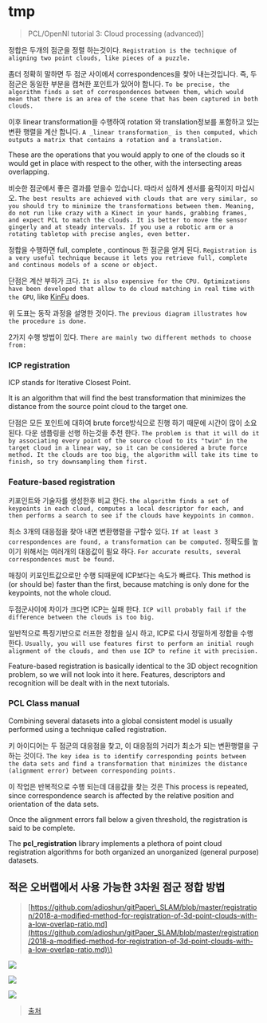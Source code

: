 # tmp



> PCL/OpenNI tutorial 3: Cloud processing \(advanced\)\]

정합은 두개의 점군을 정렬 하는것이다. `Registration is the technique of aligning two point clouds, like pieces of a puzzle.`

좀더 정확히 말하면 두 점군 사이에서 correspondences을 찾아 내는것입니다. 즉, 두 점군은 동일한 부분을 캡쳐한 포인트가 있어야 합니다. `To be precise, the algorithm finds a set of correspondences between them, which would mean that there is an area of the scene that has been captured in both clouds.`

이후 linear transformation을 수행하여 rotation 와 translation정보를 포함하고 있는 변환 행렬을 계산 합니다. `A _linear transformation_ is then computed, which outputs a matrix that contains a rotation and a translation.`

These are the operations that you would apply to one of the clouds so it would get in place with respect to the other, with the intersecting areas overlapping.

비슷한 점군에서 좋은 결과를 얻을수 있습니다. 따라서 심하게 센서를 움직이지 마십시오. `The best results are achieved with clouds that are very similar, so you should try to minimize the transformations between them. Meaning, do not run like crazy with a Kinect in your hands, grabbing frames, and expect PCL to match the clouds. It is better to move the sensor gingerly and at steady intervals. If you use a robotic arm or a rotating tabletop with precise angles, even better.`

정합을 수행하면 full, complete , continous 한 점군을 얻게 된다. `Registration is a very useful technique because it lets you retrieve full, complete and continous models of a scene or object.`

단점은 계산 부하가 크다. `It is also expensive for the CPU. Optimizations have been developed that allow to do cloud matching in real time with the GPU`, like [KinFu](http://pointclouds.org/documentation/tutorials/using_kinfu_large_scale.php) does.

위 도표는 동작 과정을 설명한 것이다. `The previous diagram illustrates how the procedure is done.`

2가지 수행 방법이 있다. `There are mainly two different methods to choose from:`

### ICP registration

ICP stands for Iterative Closest Point.

It is an algorithm that will find the best transformation that minimizes the distance from the source point cloud to the target one.

단점은 모든 포인트에 대하여 brute force방식으로 진행 하기 때문에 시간이 많이 소요 된다. 다운 샘플링을 선행 하는것을 추천 한다. `The problem is that it will do it by associating every point of the source cloud to its "twin" in the target cloud in a linear way, so it can be considered a brute force method. It the clouds are too big, the algorithm will take its time to finish, so try downsampling them first.`

### Feature-based registration

키포인트와 기술자를 생성한후 비교 한다. `the algorithm finds a set of keypoints in each cloud, computes a local descriptor for each, and then performs a search to see if the clouds have keypoints in common.`

최소 3개의 대응점을 찾아 내면 변환행렬을 구할수 있다. `If at least 3 correspondences are found, a transformation can be computed.` 정확도를 높이기 위해서는 여러개의 대응값이 필요 하다. `For accurate results, several correspondences must be found.`

매칭이 키포인트값으로만 수행 되때문에 ICP보다는 속도가 빠르다. This method is \(or should be\) faster than the first, because matching is only done for the keypoints, not the whole cloud.

두점군사이에 차이가 크다면 ICP는 실패 한다. `ICP will probably fail if the difference between the clouds is too big.`

일반적으로 특징기반으로 러프한 정합을 실시 하고, ICP로 다시 정밀하게 정합을 수행 한다. `Usually, you will use features first to perform an initial rough alignment of the clouds, and then use ICP to refine it with precision.`

Feature-based registration is basically identical to the 3D object recognition problem, so we will not look into it here. Features, descriptors and recognition will be dealt with in the next tutorials.

### PCL Class manual

Combining several datasets into a global consistent model is usually performed using a technique called registration.

키 아이디어는 두 점군의 대응점을 찾고, 이 대응점의 거리가 최소가 되는 변환행렬을 구하는 것이다. `The key idea is to identify corresponding points between the data sets and find a transformation that minimizes the distance (alignment error) between corresponding points.`

이 작업은 반복적으로 수행 되는데 대응값을 찾는 것은 This process is repeated, since correspondence search is affected by the relative position and orientation of the data sets.

Once the alignment errors fall below a given threshold, the registration is said to be complete.

The **pcl\_registration** library implements a plethora of point cloud registration algorithms for both organized an unorganized \(general purpose\) datasets.

## 적은 오버랩에서 사용 가능한 3차원 점군 정합 방법

> [https://github.com/adioshun/gitPaper\_SLAM/blob/master/registration/2018-a-modified-method-for-registration-of-3d-point-clouds-with-a-low-overlap-ratio.md](https://github.com/adioshun/gitPaper_SLAM/blob/master/registration/2018-a-modified-method-for-registration-of-3d-point-clouds-with-a-low-overlap-ratio.md)\)

![](https://camo.githubusercontent.com/c2677417e5eb0a40882ab12b7e01dbc89b123477/687474703a2f2f6a6f75726e616c2e63672d6b6f7265612e6f72672f6a6f75726e616c2f6a6b6367732f6a6b6367732d32342d352f6769662f6a6b6367732d32342d352d31312d67322e676966)

![](http://robotica.unileon.es/images/thumb/7/74/Pairwise_registration.jpg/650px-Pairwise_registration.jpg)

![](https://camo.githubusercontent.com/5424b024ea3290017426cc51bcc2052aabbb784d/687474703a2f2f706f696e74636c6f7564732e6f72672f646f63756d656e746174696f6e2f7475746f7269616c732f5f696d616765732f626c6f636b5f6469616772616d5f73696e676c655f697465726174696f6e2e6a7067)

> [출처](https://github.com/adioshun/gitPaper_SLAM/blob/master/registration/2018-a-modified-method-for-registration-of-3d-point-clouds-with-a-low-overlap-ratio.md)

